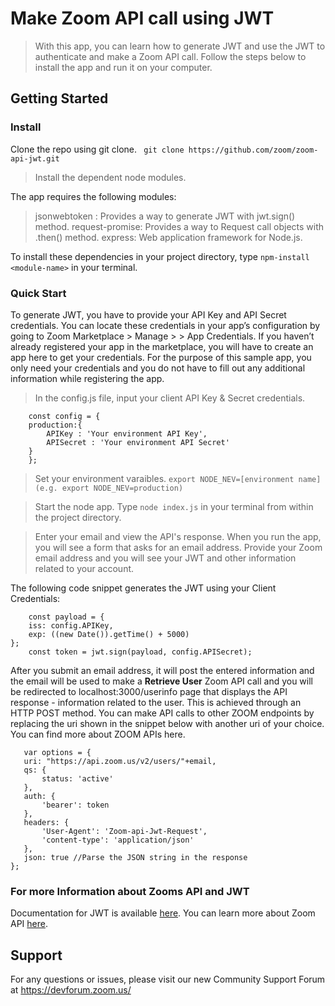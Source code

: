 # Make Zoom API call using JWT

> With this app, you can learn how to generate JWT and use the JWT to authenticate and make a Zoom API call. Follow the steps below to install the app and run it on your computer. 

## Getting Started

### Install

Clone the repo using git clone.
` git clone https://github.com/zoom/zoom-api-jwt.git`

> Install the dependent node modules.

 The app requires the following modules:

 >jsonwebtoken : Provides a way to generate JWT with jwt.sign() method. 
 >request-promise: Provides a way to Request call objects with .then() method.
 >express: Web application framework for Node.js.

To install these dependencies in your project directory, type `npm-install <module-name>` in your terminal.

### Quick Start

To generate JWT, you have to provide your API Key and API Secret credentials. You can locate these credentials in your app’s configuration by going to Zoom Marketplace > Manage > <YourApp> > App Credentials. If you haven’t already registered your app in the marketplace, you will have to create an app here to get your credentials. For the purpose of this sample app, you only need your credentials and you do not have to fill out any additional information while registering the app.

> In the config.js file, input your client API Key & Secret credentials.
``` 
	const config = {
	production:{	
		APIKey : 'Your environment API Key',
		APISecret : 'Your environment API Secret'
	}
    };
```
> Set your environment varaibles.
` export NODE_NEV=[environment name] (e.g. export NODE_NEV=production) `

> Start the node app.
Type `node index.js` in your terminal from within the project directory.

> Enter your email and view the API's response.
 When you run the app, you will see a form that asks for an email address. Provide your Zoom email address and you will see your JWT and other information related to your account. 

The following code snippet generates the JWT using your Client Credentials:
``` 
    const payload = {
    iss: config.APIKey,
    exp: ((new Date()).getTime() + 5000)
};
	const token = jwt.sign(payload, config.APISecret);
```
After you submit an email address, it will post the entered information and the email will be used to make a **Retrieve User** Zoom API call and you will be redirected to localhost:3000/userinfo page that displays the API response - information related to the user. This is achieved through an HTTP POST method. You can make API calls to other ZOOM endpoints by replacing the uri shown in the snippet below with another uri of your choice. You can find more about ZOOM APIs here. 

 ```
    var options = {
    uri: "https://api.zoom.us/v2/users/"+email, 
    qs: {
        status: 'active' 
    },
    auth: {
        'bearer': token
    },
    headers: {
        'User-Agent': 'Zoom-api-Jwt-Request',
        'content-type': 'application/json'
    },
    json: true //Parse the JSON string in the response
};
```

### For more Information about Zooms API and JWT

Documentation for JWT is available [here](https://marketplace.zoom.us/docs/guides/authorization/jwt). You can learn more about Zoom API [here](https://marketplace.zoom.us/docs/api-reference/introduction).
 
## Support

For any questions or issues, please visit our new Community Support Forum at https://devforum.zoom.us/







